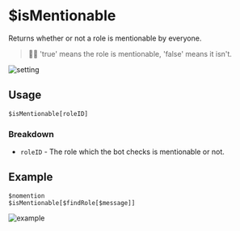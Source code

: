 # $isMentionable
Returns whether or not a role is mentionable by everyone.
> 🧙‍♂️ 'true' means the role is mentionable, 'false' means it isn't.

![setting](https://user-images.githubusercontent.com/69215413/123517230-e5327280-d66d-11eb-8337-35dac5f276e7.png)

## Usage
```
$isMentionable[roleID]
```

### Breakdown
- `roleID` - The role which the bot checks is mentionable or not.

## Example
```
$nomention
$isMentionable[$findRole[$message]]
```

![example](https://user-images.githubusercontent.com/69215413/126853667-5263fa7a-3e79-4691-b33d-509f507670c5.png)
